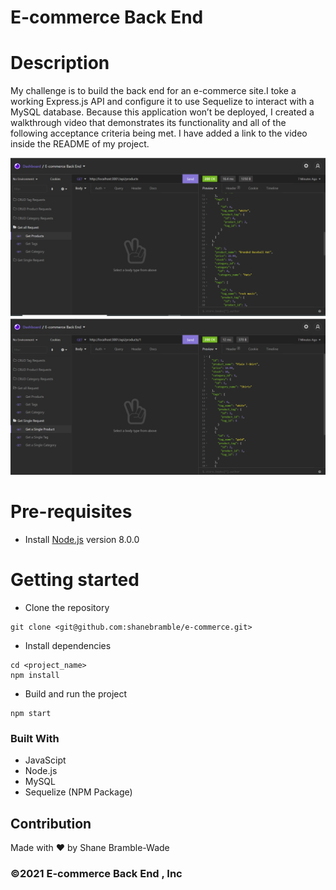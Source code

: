 # E-commerce Back End 

# Description

My challenge is to build the back end for an e-commerce site.I toke a working Express.js API and configure it to use Sequelize to interact with a MySQL database. Because this application won’t be deployed, I created a walkthrough video that demonstrates its functionality and all of the following acceptance criteria being met. I have added a link to the video inside the README of my project.

![ E-commerce Back End Images](assets/images/ecommerce1.png)
![ E-commerce Back End Images](assets/images/ecommerce2.png)

# Pre-requisites

- Install [Node.js](https://nodejs.org/en/) version 8.0.0

# Getting started

- Clone the repository

```
git clone <git@github.com:shanebramble/e-commerce.git> 
```

- Install dependencies

```
cd <project_name>
npm install
```

- Build and run the project

```
npm start
```

### Built With

- JavaScipt
- Node.js
- MySQL
- Sequelize (NPM Package)

## Contribution

Made with ❤️ by Shane Bramble-Wade

### ©️2021 E-commerce Back End , Inc